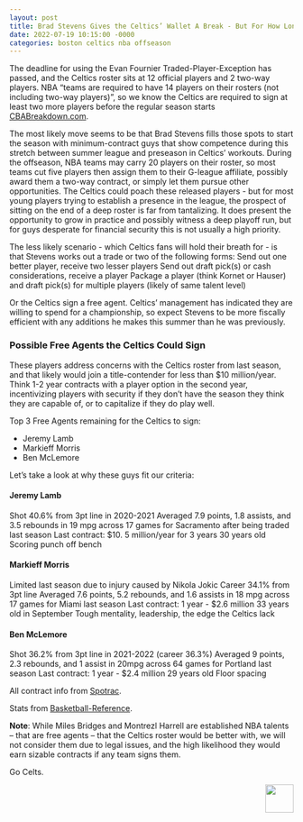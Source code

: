 ```yaml
---
layout: post
title: Brad Stevens Gives the Celtics’ Wallet A Break - But For How Long?
date: 2022-07-19 10:15:00 -0000
categories: boston celtics nba offseason
---
```


The deadline for using the Evan Fournier Traded-Player-Exception has passed, and the Celtics roster sits at 12 official players and 2 two-way players. NBA “teams are required to have 14 players on their rosters (not including two-way players)”, so we know the Celtics are required to sign at least two more players before the regular season starts [CBABreakdown.com](https://cbabreakdown.com/other-notes). 

The most likely move seems to be that Brad Stevens fills those spots to start the season with minimum-contract guys that show competence during this stretch between summer league and preseason in Celtics’ workouts. During the offseason, NBA teams may carry 20 players on their roster, so most teams cut five players then assign them to their G-league affiliate, possibly award them a two-way contract, or simply let them pursue other opportunities. The Celtics could poach these released players - but for most young players trying to establish a presence in the league, the prospect of sitting on the end of a deep roster is far from tantalizing. It does present the opportunity to grow in practice and possibly witness a deep playoff run, but for guys desperate for financial security this is not usually a high priority.

The less likely scenario - which Celtics fans will hold their breath for - is that Stevens works out a trade or two of the following forms:
Send out one better player, receive two lesser players
Send out draft pick(s) or cash considerations, receive a player
Package a player (think Kornet or Hauser) and draft pick(s) for multiple players (likely of same talent level)

Or the Celtics sign a free agent. Celtics’ management has indicated they are willing to spend for a championship, so expect Stevens to be more fiscally efficient with any additions he makes this summer than he was previously.

### Possible Free Agents the Celtics Could Sign
These players address concerns with the Celtics roster from last season, and that likely would join a title-contender for less than $10 million/year. Think 1-2 year contracts with a player option in the second year, incentivizing players with security if they don’t have the season they think they are capable of, or to capitalize if they do play well.

Top 3 Free Agents remaining for the Celtics to sign: 
- Jeremy Lamb
- Markieff Morris
- Ben McLemore

Let’s take a look at why these guys fit our criteria:

#### Jeremy Lamb
Shot 40.6% from 3pt line in 2020-2021
Averaged 7.9 points, 1.8 assists, and 3.5 rebounds in 19 mpg across 17 games for Sacramento after being traded last season
Last contract: $10. 5 million/year for 3 years
30 years old
Scoring punch off bench

#### Markieff Morris
Limited last season due to injury caused by Nikola Jokic
Career 34.1% from 3pt line
Averaged 7.6 points, 5.2 rebounds, and 1.6 assists in 18 mpg across 17 games for Miami last season
Last contract: 1 year - $2.6 million
33 years old in September
Tough mentality, leadership, the edge the Celtics lack

#### Ben McLemore
Shot 36.2% from 3pt line in 2021-2022 (career 36.3%)
Averaged 9 points, 2.3 rebounds, and 1 assist in 20mpg across 64 games for Portland last season
Last contract: 1 year - $2.4 million
29 years old
Floor spacing

All contract info from [Spotrac](https://www.spotrac.com/nba/sacramento-kings/jeremy-lamb-10820/#:~:text=Jeremy%20Lamb%20signed%20a%203,a%20cap%20hit%20of%20%2415%2C750%2C000).

Stats from [Basketball-Reference](https://www.basketball-reference.com/players/).

__Note__: While Miles Bridges and Montrezl Harrell are established NBA talents – that are free agents – that the Celtics roster would be better with, we will not consider them due to legal issues, and the high likelihood they would earn sizable contracts if any team signs them.

Go Celts.
<p align="right"> 
    <img src="/criticalcelticsfan/assets/ccflogo.jpg" width="50" height="50" />
</p>

